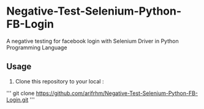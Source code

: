 # Negative-Test-Selenium-Python-FB-Login
A negative testing for facebook login with Selenium Driver in Python Programming Language

## Usage
1. Clone this repository to your local :

'''
git clone https://github.com/arifrhm/Negative-Test-Selenium-Python-FB-Login.git
'''
